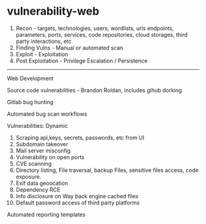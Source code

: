 # vulnerability-web

1. Recon - targets, technologies, users, wordlists, urls endpoints, parameters, ports, services, code repositories, cloud storages, third party interactions, etc
2. Finding Vulns - Manual or automated scan
3. Exploit - Exploitation
4. Post Exploitation - Privilege Escalation / Persistence


--------------------------------------------------------------------
Web Development

Source code vulnerabilities - Brandon Roldan, includes gihub dorking

Gitlab bug hunting

Automated bug scan workflows

Vulnerabilities: Dynamic

1. Scraping api,keys, secrets, passwords, etc from UI
2. Subdomain takeover
3. Mail server misconfig
4. Vulnerability on open ports
5. CVE scanning
6. Directory listing, File traversal, backup Files, sensitive files access, code exposure.
7. Exif data geoocation
8. Dependency RCE
9. Info disclosure on Way back engine cached files
10. Default password access of third party platforms



Automated reporting templates
